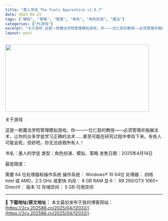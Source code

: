 ```yaml
---
title: "愚人学徒 The Fools Apprentice v1.0.7"
date: 2025-04-23
tags: ["模拟", "策略", "管理", "角色", "角色扮演", "魔法"]
categories: ["PC游戏"]
excerpt: "关于游戏 这是一款魔法学院管理模拟游戏，你——一位仁慈的教授——必须管理并施展法术，让你的众多学徒学习正确的法术……甚至可能在研究过程中幸存下来。有些人可能会死，但好吧，你无法拯救所有人！ 书名：愚人的学徒 类型：角色扮演、模拟、策略 发售日期：2025年4月14日 最低限度： 需要 64 位处理器&hellip;"
layout: post
---
```


<img class="aligncenter size-full wp-image-12029" src="https://2cy.202588.cn/wp-content/uploads/2025/04/2025042313350656.webp" alt="" width="460" height="215" />

关于游戏

这是一款魔法学院管理模拟游戏，你——一位仁慈的教授——必须管理并施展法术，让你的众多学徒学习正确的法术……甚至可能在研究过程中幸存下来。有些人可能会死，但好吧，你无法拯救所有人！

书名：愚人的学徒
类型：角色扮演、模拟、策略
发售日期：2025年4月14日

最低限度：

需要 64 位处理器和操作系统
操作系统： Windows® 10 64位
处理器： 四核 Intel 或 AMD，2.5 GHz 或更快
内存： 8 GB RAM
显卡： R9 290/GTX 1060+
DirectX： 版本 12
存储空间： 5 GB 可用空间

---
📖 **下载地址/原文地址：** 本文最初发布于我的博客网站：[https://2cy.202588.cn/2025/04/12032/](https://2cy.202588.cn/2025/04/12032/)
